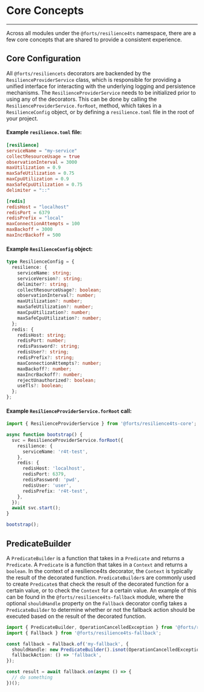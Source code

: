 # Core Concepts

---

Across all modules under the `@forts/resilience4ts` namespace, there are a few core concepts that are shared to provide a consistent experience.

## Core Configuration

All `@forts/resiliencets` decorators are backended by the `ResilienceProviderService` class, which is responsible for providing a unified interface for interacting with the underlying logging and persistence mechanisms. The `ResilienceProviderService` needs to be initialized prior to using any of the decorators. This can be done by calling the `ResilienceProviderService.forRoot`, method, which takes in a `ResilienceConfig` object, or by defining a `resilience.toml` file in the root of your project.

#### Example `resilience.toml` file:

```toml
[resilience]
serviceName = "my-service"
collectResourceUsage = true
observationInterval = 3000
maxUtilization = 0.9
maxSafeUtilization = 0.75
maxCpuUtilization = 0.9
maxSafeCpuUtilization = 0.75
delimiter = "::"

[redis]
redisHost = "localhost"
redisPort = 6379
redisPrefix = "local"
maxConnectionAttempts = 100
maxBackoff = 3000
maxIncrBackoff = 500
```

#### Example `ResilienceConfig` object:

```typescript
type ResilienceConfig = {
  resilience: {
    serviceName: string;
    serviceVersion?: string;
    delimiter?: string;
    collectResourceUsage?: boolean;
    observationInterval?: number;
    maxUtilization?: number;
    maxSafeUtilization?: number;
    maxCpuUtilization?: number;
    maxSafeCpuUtilization?: number;
  };
  redis: {
    redisHost: string;
    redisPort: number;
    redisPassword?: string;
    redisUser?: string;
    redisPrefix?: string;
    maxConnectionAttempts?: number;
    maxBackoff?: number;
    maxIncrBackoff?: number;
    rejectUnauthorized?: boolean;
    useTls?: boolean;
  };
};
```

#### Example `ResilienceProviderService.forRoot` call:

```typescript
import { ResilienceProviderService } from '@forts/resilience4ts-core';

async function bootstrap() {
  svc = ResilienceProviderService.forRoot({
    resilience: {
      serviceName: 'r4t-test',
    },
    redis: {
      redisHost: 'localhost',
      redisPort: 6379,
      redisPassword: 'pwd',
      redisUser: 'user',
      redisPrefix: 'r4t-test',
    },
  });
  await svc.start();
}

bootstrap();
```

## PredicateBuilder

A `PredicateBuilder` is a function that takes in a `Predicate` and returns a `Predicate`. A `Predicate` is a function that takes in a `Context` and returns a `boolean`. In the context of a resilience4ts decorator, the `Context` is typically the result of the decorated function. `PredicateBuilder`s are commonly used to create `Predicate`s that check the result of the decorated function for a certain value, or to check the `Context` for a certain value. An example of this can be found in the `@forts/resilience4ts-fallback` module, where the optional `shouldHandle` property on the `Fallback` decorator config takes a `PredicateBuilder` to determine whether or not the fallback action should be executed based on the result of the decorated function.

```typescript
import { PredicateBuilder, OperationCancelledException } from '@forts/resilience4ts-core';
import { Fallback } from '@forts/resilience4ts-fallback';

const fallback = Fallback.of('my-fallback', {
  shouldHandle: new PredicateBuilder().isnot(OperationCancelledException),
  fallbackAction: () => 'fallback',
});

const result = await fallback.on(async () => {
  // do something
})();
```
